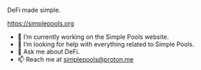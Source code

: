 DeFi made simple.

https://simplepools.org

- 🔭 I’m currently working on the Simple Pools website.
- 🤔 I’m looking for help with everything related to Simple Pools.
- 💬 Ask me about DeFi.
- 📫 Reach me at simplepools@proton.me
